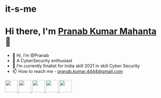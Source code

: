 # it-s-me
<h1>Hi there, I'm <a href="https://www.linkedin.com/in/pranab-kumar-mahanta">Pranab Kumar Mahanta </a>👋</h1>


- 👋 Hi, I’m @Pranab
- 👀 A CyberSecurity enthusiast
- 🌱 I’m currently finalist for India skill 2021 in skill Cyber Security 
- 📫 How to reach me - pranab.kumar.4444@gmail.com
<a href="https://api.whatsapp.com/send?phone=918455848289&text=Hey ! Lets Start a conversation ">
      <img src="https://exploitus.chinmayakumarbiswal.in/image/whatsapp.png" height="40px" width="40px">
   </a>
   <a href="https://www.facebook.com/pranab.kumar.mahanta.mark.42">
      <img src="https://exploitus.chinmayakumarbiswal.in/image/facebook.png" height="40px" width="40px">
   </a>
   <a href="https://www.instagram.com/m.a.r.k._42/">
      <img src="https://exploitus.chinmayakumarbiswal.in/image/instagram.png" height="40px" width="40px">
    </a>
    <a href="https://www.linkedin.com/in/pranab-kumar-mahanta">
       <img src="https://exploitus.chinmayakumarbiswal.in/image/linkedin.png" height="40px" width="40px">
   </a>
    <a href="https://twitter.com/mark42_PranaB">
      <img src="https://exploitus.chinmayakumarbiswal.in/image/twitter.png" height="40px" width="40px">
   </a>
